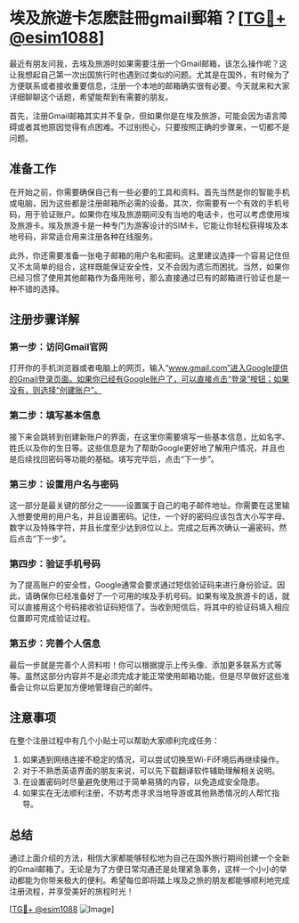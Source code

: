 # 埃及旅遊卡怎麽註冊gmail郵箱？[[TG💪+ @esim1088](https://t.me/s/esim1088)]

最近有朋友问我，去埃及旅游时如果需要注册一个Gmail邮箱，该怎么操作呢？这让我想起自己第一次出国旅行时也遇到过类似的问题。尤其是在国外，有时候为了方便联系或者接收重要信息，注册一个本地的邮箱确实很有必要。今天就来和大家详细聊聊这个话题，希望能帮到有需要的朋友。

首先，注册Gmail邮箱其实并不复杂，但如果你是在埃及旅游，可能会因为语言障碍或者其他原因觉得有点困难。不过别担心，只要按照正确的步骤来，一切都不是问题。

## 准备工作

在开始之前，你需要确保自己有一些必要的工具和资料。首先当然是你的智能手机或电脑，因为这些都是注册邮箱所必需的设备。其次，你需要有一个有效的手机号码，用于验证账户。如果你在埃及旅游期间没有当地的电话卡，也可以考虑使用埃及旅游卡。埃及旅游卡是一种专门为游客设计的SIM卡，它能让你轻松获得埃及本地号码，非常适合用来注册各种在线服务。

此外，你还需要准备一张电子邮箱的用户名和密码。这里建议选择一个容易记住但又不太简单的组合，这样既能保证安全性，又不会因为遗忘而困扰。当然，如果你已经习惯了使用其他邮箱作为备用账号，那么直接通过已有的邮箱进行验证也是一种不错的选择。

## 注册步骤详解

### 第一步：访问Gmail官网

打开你的手机浏览器或者电脑上的网页，输入“www.gmail.com”进入Google提供的Gmail登录页面。如果你已经有Google账户了，可以直接点击“登录”按钮；如果没有，则选择“创建账户”。

### 第二步：填写基本信息

接下来会跳转到创建新账户的界面，在这里你需要填写一些基本信息，比如名字、姓氏以及你的生日等。这些信息是为了帮助Google更好地了解用户情况，并且也是后续找回密码等功能的基础。填写完毕后，点击“下一步”。

### 第三步：设置用户名与密码

这一部分是最关键的部分之一——设置属于自己的电子邮件地址。你需要在这里输入想要使用的用户名，并且设置密码。记住，一个好的密码应该包含大小写字母、数字以及特殊字符，并且长度至少达到8位以上。完成之后再次确认一遍密码，然后点击“下一步”。

### 第四步：验证手机号码

为了提高账户的安全性，Google通常会要求通过短信验证码来进行身份验证。因此，请确保你已经准备好了一个可用的埃及手机号码。如果有埃及旅游卡的话，就可以直接用这个号码接收验证码短信了。当收到短信后，将其中的验证码填入相应位置即可完成验证过程。

### 第五步：完善个人信息

最后一步就是完善个人资料啦！你可以根据提示上传头像、添加更多联系方式等等。虽然这部分内容并不是必须完成才能正常使用邮箱功能，但是尽早做好这些准备会让你以后更加方便地管理自己的邮件。

## 注意事项

在整个注册过程中有几个小贴士可以帮助大家顺利完成任务：

1. 如果遇到网络连接不稳定的情况，可以尝试切换至Wi-Fi环境后再继续操作。
2. 对于不熟悉英语界面的朋友来说，可以先下载翻译软件辅助理解相关说明。
3. 在设置密码时尽量避免使用过于简单易猜的内容，以免造成安全隐患。
4. 如果实在无法顺利注册，不妨考虑寻求当地导游或其他熟悉情况的人帮忙指导。

## 总结

通过上面介绍的方法，相信大家都能够轻松地为自己在国外旅行期间创建一个全新的Gmail邮箱了。无论是为了方便日常沟通还是处理紧急事务，这样一个小小的举动都能为你带来极大的便利。希望每位即将踏上埃及之旅的朋友都能够顺利地完成注册流程，并享受美好的旅程时光！

[[TG💪+ @esim1088](https://t.me/s/esim1088) ![Image](https://i.postimg.cc/4NQfJmqS/Snipaste-2025-05-13-00-14-12.png)]